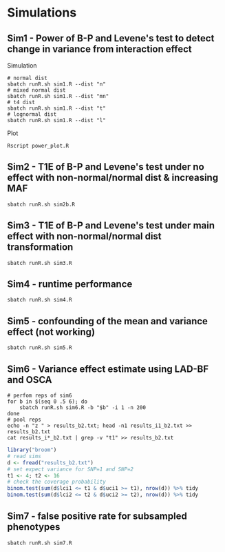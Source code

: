 # Simulations

## Sim1 - Power of B-P and Levene's test to detect change in variance from interaction effect

Simulation

```shell
# normal dist
sbatch runR.sh sim1.R --dist "n"
# mixed normal dist
sbatch runR.sh sim1.R --dist "mn"
# t4 dist
sbatch runR.sh sim1.R --dist "t"
# lognormal dist
sbatch runR.sh sim1.R --dist "l"
```

Plot

```shell
Rscript power_plot.R
```

## Sim2 - T1E of B-P and Levene's test under no effect with non-normal/normal dist & increasing MAF

```shell
sbatch runR.sh sim2b.R
```

## Sim3 - T1E of B-P and Levene's test under main effect with non-normal/normal dist transformation

```shell
sbatch runR.sh sim3.R
```

## Sim4 - runtime performance

```shell
sbatch runR.sh sim4.R
```

## Sim5 - confounding of the mean and variance effect (not working)

```shell
sbatch runR.sh sim5.R
```

## Sim6 - Variance effect estimate using LAD-BF and OSCA

```shell
# perfom reps of sim6
for b in $(seq 0 .5 6); do
    sbatch runR.sh sim6.R -b "$b" -i 1 -n 200
done
# pool reps
echo -n "z " > results_b2.txt; head -n1 results_i1_b2.txt >> results_b2.txt
cat results_i*_b2.txt | grep -v "t1" >> results_b2.txt
```

```R
library("broom")
# read sims
d <- fread("results_b2.txt")
# set expect variance for SNP=1 and SNP=2
t1 <- 4; t2 <- 16
# check the coverage probability
binom.test(sum(d$lci1 <= t1 & d$uci1 >= t1), nrow(d)) %>% tidy
binom.test(sum(d$lci2 <= t2 & d$uci2 >= t2), nrow(d)) %>% tidy
```

## Sim7 - false positive rate for subsampled phenotypes

```shell
sbatch runR.sh sim7.R
```